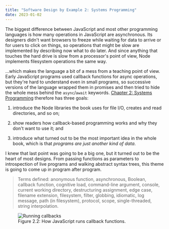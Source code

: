 ```yaml
---
title: "Software Design by Example 2: Systems Programming"
date: 2023-01-02
---
```


The biggest difference between JavaScript and most other programming languages
is how many operations in JavaScript are asynchronous.
Its designers didn't want browsers to freeze while waiting for data to arrive or for users to click on things,
so operations that might be slow are implemented by describing now what to do later.
And since anything that touches the hard drive is slow from a processor's point of view,
Node implements filesystem operations the same way.

…which makes the language a bit of a mess from a teaching point of view.
Early JavaScript programs used callback functions for async operations,
but they're hard to understand even in small programs,
so successive versions of the language wrapped them in promises
and then tried to hide the whole mess behind the `async`/`await` keywords.
[Chapter 2: Systems Programming][sdxjs_systems_programming]
therefore has three goals:

1.  introduce the Node libraries the book uses for file I/O,
    creates and read directories,
    and so on;

2.  show readers how callback-based programming works
    and why they don't want to use it;
    and

3.  introduce what turned out to be the most important idea in the whole book,
    which is that *programs are just another kind of data*.

I knew that last point was going to be a big one,
but it turned out to be the heart of most designs.
From passing functions as parameters
to introspection of live programs
and walking abstract syntax trees,
this theme is going to come up in program after program.

> Terms defined: anonymous function, asynchronous, Boolean, callback function, cognitive load, command-line argument, console, current working directory, destructuring assignment, edge case, filename extension, filesystem, filter, globbing, idiomatic, log message, path (in filesystem), protocol, scope, single-threaded, string interpolation.

<figure id="systems-programming-callbacks" class="center">
  <img src="@root/sdxjs/systems-programming/callbacks.svg" alt="Running callbacks" class="centered">
  <figcaption>Figure 2.2: How JavaScript runs callback functions.</figcaption>
</figure>

[sdxjs_systems_programming]: @root/sdxjs/systems-programming/
